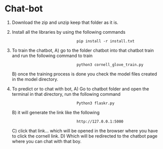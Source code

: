 # Chat-bot
1) Download the zip and unzip keep that folder as it is.
2) Install all the libraries by using the following commands 
          
                                    pip install -r install.txt
3) To train the chatbot,
      A) go to the folder chatbot into that chatbot train and run the following command to train    
 
                                    python3 cornell_glove_train.py
      B) once the training process is done you check the model files created in the model directory.
4) To predict or to chat with bot,
     A) Go to chatbot folder and open the terminal in that directory, run the following command 
                                    
                                    Python3 flaskr.py
     B) it will generate the link like the following 
                                  
                                    http://127.0.0.1:5000 
     C) click that link... which will be opened in the browser where you have to click the cornell link.
     D) Which will be redirected to the chatbot page where you can chat with that boy.
